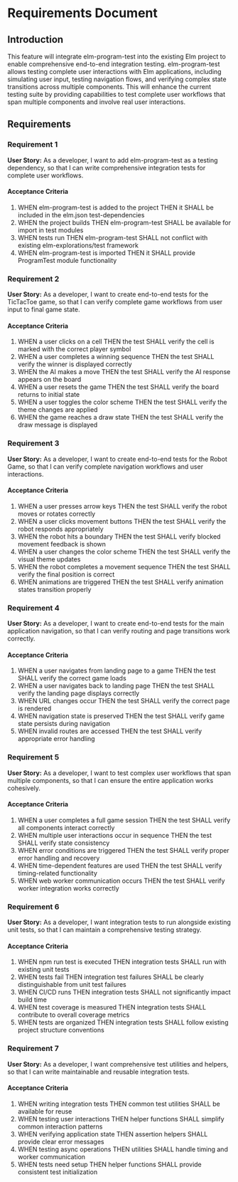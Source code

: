 # Requirements Document

## Introduction

This feature will integrate elm-program-test into the existing Elm project to enable comprehensive end-to-end integration testing. elm-program-test allows testing complete user interactions with Elm applications, including simulating user input, testing navigation flows, and verifying complex state transitions across multiple components. This will enhance the current testing suite by providing capabilities to test complete user workflows that span multiple components and involve real user interactions.

## Requirements

### Requirement 1

**User Story:** As a developer, I want to add elm-program-test as a testing dependency, so that I can write comprehensive integration tests for complete user workflows.

#### Acceptance Criteria

1. WHEN elm-program-test is added to the project THEN it SHALL be included in the elm.json test-dependencies
2. WHEN the project builds THEN elm-program-test SHALL be available for import in test modules
3. WHEN tests run THEN elm-program-test SHALL not conflict with existing elm-explorations/test framework
4. WHEN elm-program-test is imported THEN it SHALL provide ProgramTest module functionality

### Requirement 2

**User Story:** As a developer, I want to create end-to-end tests for the TicTacToe game, so that I can verify complete game workflows from user input to final game state.

#### Acceptance Criteria

1. WHEN a user clicks on a cell THEN the test SHALL verify the cell is marked with the correct player symbol
2. WHEN a user completes a winning sequence THEN the test SHALL verify the winner is displayed correctly
3. WHEN the AI makes a move THEN the test SHALL verify the AI response appears on the board
4. WHEN a user resets the game THEN the test SHALL verify the board returns to initial state
5. WHEN a user toggles the color scheme THEN the test SHALL verify the theme changes are applied
6. WHEN the game reaches a draw state THEN the test SHALL verify the draw message is displayed

### Requirement 3

**User Story:** As a developer, I want to create end-to-end tests for the Robot Game, so that I can verify complete navigation workflows and user interactions.

#### Acceptance Criteria

1. WHEN a user presses arrow keys THEN the test SHALL verify the robot moves or rotates correctly
2. WHEN a user clicks movement buttons THEN the test SHALL verify the robot responds appropriately
3. WHEN the robot hits a boundary THEN the test SHALL verify blocked movement feedback is shown
4. WHEN a user changes the color scheme THEN the test SHALL verify the visual theme updates
5. WHEN the robot completes a movement sequence THEN the test SHALL verify the final position is correct
6. WHEN animations are triggered THEN the test SHALL verify animation states transition properly

### Requirement 4

**User Story:** As a developer, I want to create end-to-end tests for the main application navigation, so that I can verify routing and page transitions work correctly.

#### Acceptance Criteria

1. WHEN a user navigates from landing page to a game THEN the test SHALL verify the correct game loads
2. WHEN a user navigates back to landing page THEN the test SHALL verify the landing page displays correctly
3. WHEN URL changes occur THEN the test SHALL verify the correct page is rendered
4. WHEN navigation state is preserved THEN the test SHALL verify game state persists during navigation
5. WHEN invalid routes are accessed THEN the test SHALL verify appropriate error handling

### Requirement 5

**User Story:** As a developer, I want to test complex user workflows that span multiple components, so that I can ensure the entire application works cohesively.

#### Acceptance Criteria

1. WHEN a user completes a full game session THEN the test SHALL verify all components interact correctly
2. WHEN multiple user interactions occur in sequence THEN the test SHALL verify state consistency
3. WHEN error conditions are triggered THEN the test SHALL verify proper error handling and recovery
4. WHEN time-dependent features are used THEN the test SHALL verify timing-related functionality
5. WHEN web worker communication occurs THEN the test SHALL verify worker integration works correctly

### Requirement 6

**User Story:** As a developer, I want integration tests to run alongside existing unit tests, so that I can maintain a comprehensive testing strategy.

#### Acceptance Criteria

1. WHEN npm run test is executed THEN integration tests SHALL run with existing unit tests
2. WHEN tests fail THEN integration test failures SHALL be clearly distinguishable from unit test failures
3. WHEN CI/CD runs THEN integration tests SHALL not significantly impact build time
4. WHEN test coverage is measured THEN integration tests SHALL contribute to overall coverage metrics
5. WHEN tests are organized THEN integration tests SHALL follow existing project structure conventions

### Requirement 7

**User Story:** As a developer, I want comprehensive test utilities and helpers, so that I can write maintainable and reusable integration tests.

#### Acceptance Criteria

1. WHEN writing integration tests THEN common test utilities SHALL be available for reuse
2. WHEN testing user interactions THEN helper functions SHALL simplify common interaction patterns
3. WHEN verifying application state THEN assertion helpers SHALL provide clear error messages
4. WHEN testing async operations THEN utilities SHALL handle timing and worker communication
5. WHEN tests need setup THEN helper functions SHALL provide consistent test initialization